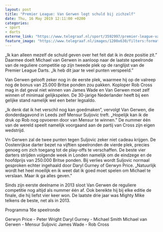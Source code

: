 ```yaml
---
layout: post
title: "Premier League: Van Gerwen legt schuld bij zichzelf"
date: Thu, 16 May 2019 12:11:00 +0200
categories: 
- sport 
- darts 
externe_link: "https://www.telegraaf.nl/sport/3592997/premier-league-van-gerwen-legt-schuld-bij-zichzelf"
feature_image: "https://www.telegraaf.nl/images/1200x630/filters:format(jpeg):quality(80)/cdn-kiosk-api.telegraaf.nl/27f641fe-77d0-11e9-9ef0-02d1dbdc35d1.jpg"
---
```


<p class="intro">„Ik kan alleen mezelf de schuld geven over het feit dat ik in deze positie zit.” Daarmee doelt Michael van Gerwen in aanloop naar de laatste speelronde van de reguliere competitie op zijn tweede plek op de ranglijst van de Premier League Darts. „Ik heb dit jaar te veel punten verspeeld.”</p> <p>Van Gerwen gelooft zeker nog in de eerste plek, waarmee hij op de valreep nog de bonus van 25.000 Britse ponden zou pakken. Koploper Rob Cross mag in dat geval niet winnen van James Wade en Van Gerwen moet zelf winnen of minimaal gelijkspelen. De 30-jarige Nederlander heeft bij een gelijke stand namelijk wel een beter legsaldo.</p><p>„Ik denk dat ik het verschil nog kan goedmaken”, vervolgt Van Gerwen, die donderdagavond in Leeds zelf Mensur Suljovic treft. „Hopelijk kan ik de druk op Rob nog opvoeren door van Mensur te winnen.” De nummer één van de wereld speelt namelijk voorgaand aan de partij van Cross zijn eigen wedstrijd.</p><p>Vn Gerwen zal de twee punten tegen Suljovic zeker niet cadeau krijgen. De Oostenrijkse darter bezet na vijftien speelronden de vierde plek, precies genoeg om zich toegang tot de play-offs te verschaffen. De beste vier darters strijden volgende week in Londen namelijk om de eindzege en de hoofdprijs van 250.000 Britse ponden. Bij verlies wordt Suljovic normaal gesproken echter ingehaald door Daryl Gurney of Gerwyn Price. „Natuurlijk wordt het heel moeilijk en ik weet dat ik goed moet spelen om Michael te verslaan. Maar ik ga alles geven.”</p><p>Sinds zijn eerste deelname in 2013 sloot Van Gerwen de reguliere competitie nog altijd als nummer één af. Ook bereikte hij bij elke editie de finale, die hij liefst vier keer won. De laatste drie jaar was Mighty Mike telkens de beste, net als in 2013.</p><p>Programma 16e speelronde</p><p>Gerwyn Price - Peter Wright
Daryl Gurney - Michael Smith
Michael van Gerwen - Mensur Suljovic
James Wade - Rob Cross</p>
